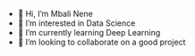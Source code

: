 - 👋 Hi, I’m Mbali Nene
- 👀 I’m interested in Data Science
- 🌱 I’m currently learning Deep Learning
- 💞️ I’m looking to collaborate on a good project


<!---
mbali094/mbali094 is a ✨ special ✨ repository because its `README.md` (this file) appears on your GitHub profile.
You can click the Preview link to take a look at your changes.
--->
